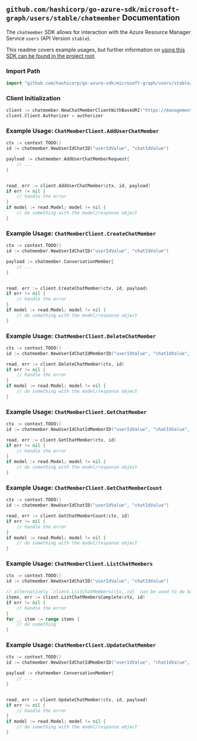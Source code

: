 
## `github.com/hashicorp/go-azure-sdk/microsoft-graph/users/stable/chatmember` Documentation

The `chatmember` SDK allows for interaction with the Azure Resource Manager Service `users` (API Version `stable`).

This readme covers example usages, but further information on [using this SDK can be found in the project root](https://github.com/hashicorp/go-azure-sdk/tree/main/docs).

### Import Path

```go
import "github.com/hashicorp/go-azure-sdk/microsoft-graph/users/stable/chatmember"
```


### Client Initialization

```go
client := chatmember.NewChatMemberClientWithBaseURI("https://management.azure.com")
client.Client.Authorizer = authorizer
```


### Example Usage: `ChatMemberClient.AddUserChatMember`

```go
ctx := context.TODO()
id := chatmember.NewUserIdChatID("userIdValue", "chatIdValue")

payload := chatmember.AddUserChatMemberRequest{
	// ...
}


read, err := client.AddUserChatMember(ctx, id, payload)
if err != nil {
	// handle the error
}
if model := read.Model; model != nil {
	// do something with the model/response object
}
```


### Example Usage: `ChatMemberClient.CreateChatMember`

```go
ctx := context.TODO()
id := chatmember.NewUserIdChatID("userIdValue", "chatIdValue")

payload := chatmember.ConversationMember{
	// ...
}


read, err := client.CreateChatMember(ctx, id, payload)
if err != nil {
	// handle the error
}
if model := read.Model; model != nil {
	// do something with the model/response object
}
```


### Example Usage: `ChatMemberClient.DeleteChatMember`

```go
ctx := context.TODO()
id := chatmember.NewUserIdChatIdMemberID("userIdValue", "chatIdValue", "conversationMemberIdValue")

read, err := client.DeleteChatMember(ctx, id)
if err != nil {
	// handle the error
}
if model := read.Model; model != nil {
	// do something with the model/response object
}
```


### Example Usage: `ChatMemberClient.GetChatMember`

```go
ctx := context.TODO()
id := chatmember.NewUserIdChatIdMemberID("userIdValue", "chatIdValue", "conversationMemberIdValue")

read, err := client.GetChatMember(ctx, id)
if err != nil {
	// handle the error
}
if model := read.Model; model != nil {
	// do something with the model/response object
}
```


### Example Usage: `ChatMemberClient.GetChatMemberCount`

```go
ctx := context.TODO()
id := chatmember.NewUserIdChatID("userIdValue", "chatIdValue")

read, err := client.GetChatMemberCount(ctx, id)
if err != nil {
	// handle the error
}
if model := read.Model; model != nil {
	// do something with the model/response object
}
```


### Example Usage: `ChatMemberClient.ListChatMembers`

```go
ctx := context.TODO()
id := chatmember.NewUserIdChatID("userIdValue", "chatIdValue")

// alternatively `client.ListChatMembers(ctx, id)` can be used to do batched pagination
items, err := client.ListChatMembersComplete(ctx, id)
if err != nil {
	// handle the error
}
for _, item := range items {
	// do something
}
```


### Example Usage: `ChatMemberClient.UpdateChatMember`

```go
ctx := context.TODO()
id := chatmember.NewUserIdChatIdMemberID("userIdValue", "chatIdValue", "conversationMemberIdValue")

payload := chatmember.ConversationMember{
	// ...
}


read, err := client.UpdateChatMember(ctx, id, payload)
if err != nil {
	// handle the error
}
if model := read.Model; model != nil {
	// do something with the model/response object
}
```
